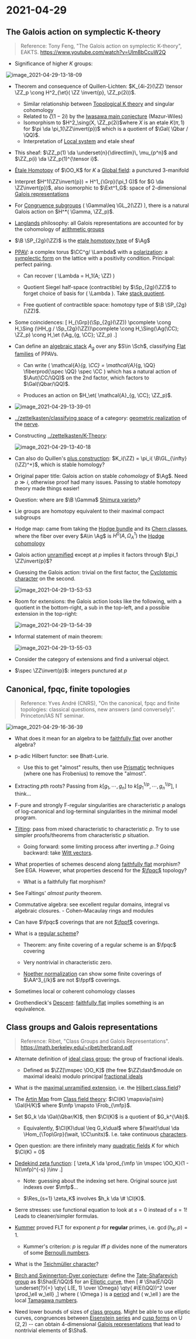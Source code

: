 # 2021-04-29

## The Galois action on symplectic K-theory

> Reference: Tony Feng, "The Galois action on symplectic K-theory", EAKTS. <https://www.youtube.com/watch?v=Ulm8bCcuW2Q>

- Significance of higher $K$ groups:

![image_2021-04-29-13-18-09](figures/image_2021-04-29-13-18-09.png)

- Theorem and consequence of Quillen-Lichten: $K_{4i-2}(\ZZ) \tensor \ZZ_p \cong H^2_{\et}( \ZZ \invert{p}, \ZZ_p(2i))$.
  - Similar relationship between [Topological K theory](Topological%20K%20theory) and singular cohomology
  - Related to $\zeta(1-2i)$ by the [Iwasawa main conjecture](Iwasawa%20main%20conjecture) (Mazur-Wiles)
  - Isomorphism to $H^2_\sing(X, \ZZ_p(2i)$where $X$ is an etale $K(\pi, 1)$ for $\pi \da \pi_1(\ZZ\invert{p})$ which is a quotient of $\Gal( \Qbar / \QQ)$.
  - Interpretation of [Local system](Local%20system)  and etale sheaf 

- This sheaf: $\ZZ_p(1) \da \underset{n}{\directlim}\, \mu_{p^n}$ and $\ZZ_p(i) \da \ZZ_p(1)^{\tensor i}$.

- [Étale Homotopy](../zettelkasten/%C3%89tale%20homotopy.md) of $\OO_K$ for $K$ a [Global field](Global%20field): a punctured 3-manifold
- Interpret $H^1(\ZZ\invert{p}) = H^1_{\Grp}(\pi_1 G)$ for $G \da \ZZ\invert{p})$, also isomorphic to $\Ext^1_G$: space of 2-dimensional [Galois representations](Galois%20representations)

- For [Congruence subgroups](Congruence%20subgroup) \( \Gamma\leq \GL_2(\ZZ) \), there is a natural Galois action on $H^*( \Gamma, \ZZ_p)$.

- [Langlands](../zettelkasten/Langlands.md) philosophy: all Galois representations are accounted for by the cohomology of [arithmetic groups](arithmetic%20groups)

- $\B \SP_{2g}(\ZZ)$ is the [etale homotopy type](etale%20homotopy%20type) of $\Ag$

- [PPAV](PPAV): a complex torus $\CC^g/ \Lambda$ with a [polarization](polarization): a [symplectic form](symplectic%20form) on the lattice with a positivity condition.
  Principal: perfect pairing.

  - Can recover \( \Lambda = H_1(A; \ZZ) \) 
  - Quotient Siegel half-space (contractible) by $\Sp_{2g}(\ZZ)$ to forget choice of basis for \( \Lambda \).
  	Take [stack quotient](stack%20quotient).

  - Free quotient of contractible space: homotopy type of $\B \SP_{2g}(\ZZ)$.

- Some coincidences:
\[
H_{\Grp}(\Sp_{2g}(\ZZ)) \pcomplete
\cong
H_\Sing (\HH_g / \Sp_{2g}(\ZZ))\pcomplete
\cong
H_\Sing(\Ag(\CC); \ZZ_p)
\cong 
H_\et (\Ag_{g, \CC}; \ZZ_p)
.\]

- Can define an [algebraic stack](algebraic%20stack) $A_g$ over any $S\in \Sch$, classifying [Flat families](Flat%20family) of PPAVs.
  - Can write \( \mathcal{A}_{g, \CC} = \mathcal{A}_{g, \QQ} \fiberprod{\spec \QQ} \spec \CC    \) which has a natural action of $\Aut(\CC/\QQ)$ on the 2nd factor, which factors to $\Gal(\Qbar/\QQ)$.

  - Produces an action on $H_\et( \mathcal{A}_{g, \CC}; \ZZ_p)$. 

- ![image_2021-04-29-13-39-01](figures/image_2021-04-29-13-39-01.png)

- [../zettelkasten/classifying space](../zettelkasten/classifying%20space.md) of a category: [geometric realization](geometric%20realization) of the [nerve](nerve).

- Constructing [../zettelkasten/K-Theory](../zettelkasten/K-Theory.md):

  ![image_2021-04-29-13-40-18](figures/image_2021-04-29-13-40-18.png)

- Can also do Quillen's [plus construction](plus%20construction): $K_i(\ZZ) = \pi_i( \B\GL_{\infty}(\ZZ)^+)$, which is stable homology?

- Original paper title: Galois action on stable *cohomology* of $\Ag$.
  Need $p\gg i$, otherwise proof had many issues.
  Passing to stable homotopy theory made things easier!

- Question: where are $\B \Gamma$ [Shimura variety](Shimura%20variety)?

- Lie groups are homotopy equivalent to their maximal compact subgroups

- Hodge map: came from taking the [Hodge bundle](Hodge%20bundle) and its [Chern classes](Chern%20class), where the fiber over every $A\in \Ag$ is $H^0(A, \Omega_A^1)$ the [Hodge cohomology](Hodge%20cohomology)

- Galois action [unramified](unramified) except at $p$ implies it factors through $\pi_1 \ZZ\invert{p}$?

- Guessing the Galois action: trivial on the first factor, the [Cyclotomic character](Cyclotomic%20character) on the second.

  ![image_2021-04-29-13-53-53](figures/image_2021-04-29-13-53-53.png)

- Room for extensions: the Galois action looks like the following, with a quotient in the bottom-right, a sub in the top-left, and a possible extension in the top-right:

  ![image_2021-04-29-13-54-39](figures/image_2021-04-29-13-54-39.png)

- Informal statement of main theorem:

  ![image_2021-04-29-13-55-03](figures/image_2021-04-29-13-55-03.png)

- Consider the category of extensions and find a universal object.

- $\spec \ZZ\invert{p}$: integers punctured at $p$

## Canonical, fpqc, finite topologies

> Reference: Yves André (CNRS), "On the canonical, fpqc and finite topologies: classical questions, new answers (and conversely)". Princeton/IAS NT seminar.

![image_2021-04-29-16-36-39](figures/image_2021-04-29-16-36-39.png)

- What does it mean for an algebra to be [faithfully flat](faithfully%20flat) over another algebra?

- p-adic Hilbert functor: see Bhatt-Lurie.

  - Use this to get "almost" results, then use [Prismatic](Prismatic%20cohomology) techniques (where one has Frobenius) to remove the "almost".

- Extracting $p$th roots? 
  Passing from $k[g_1, \cdots, g_n]$ to $k[g_1^{1/p}, \cdots, g_n^{1/p}]$, I think...

- F-pure and strongly F-regular singularities are characteristic $p$ analogs of log-canonical and log-terminal singularities in the minimal model program.

- [Tilting](Tilting): pass from mixed characteristic to characteristic $p$.
  Try to use simpler proofs/theorems from characteristic $p$ situation.

  - Going forward: some limiting process after inverting $p$..?
    Going backward: take [Witt vectors](Witt%20vectors).

- What properties of schemes descend along [faithfully flat](faithfully%20flat) morphism? See EGA.
  However, what properties descend for the [$\fpqc$](fpqc) topology?

  - What is a faithfully flat morphism?

- See Faltings' *almost purity* theorem.

- Commutative algebra: see excellent regular domains, integral vs algebraic closures.
	  - Cohen–Macaulay rings and modules

- Can have $\fpqc$ coverings that are not [$\fppf$](fppf) coverings.

- What is a [regular scheme](regular%20scheme)?

  - Theorem: any finite covering of a regular scheme is an $\fpqc$ covering

  - Very nontrivial in characteristic zero.

  - [Noether normalization](Noether%20normalization) can show some finite coverings of $\AA^3_{/k}$ are not $\fppf$ coverings.

- Sometimes local or coherent cohomology classes

- Grothendieck's [Descent](../zettelkasten/Descent.md): [faithfully flat](faithfully%20flat) implies something is an equivalence.

## Class groups and Galois representations

> Reference: Ribet, "Class Groups and Galois Representations". <https://math.berkeley.edu/~ribet/herbrand.pdf>

- Alternate definition of [ideal class group](ideal%20class%20group): the group of fractional ideals.
 	- Defined as $\ZZ[\mspec \OO_K]$ (the free $\ZZ\dash$module on maximal ideals) modulo principal [fractional ideals](fractional%20ideal)

- What *is* the [maximal unramified extension](maximal%20unramified%20extension), i.e. the [Hilbert class field](Hilbert%20class%20field)?

- The [Artin Map](../zettelkasten/Artin%20Map.md) from [Class field theory](../zettelkasten/Class%20field%20theory.md): $\Cl(K) \mapsvia{\sim} \Gal(H/K)$ where $\mfp \mapsto \Frob_{\mfp}$.

- Set $G_k \da \Gal(\Qbar/K)$, then $\Cl(K)$ is a quotient of $G_k^{\Ab}$.

  - Equivalently, $\Cl(K)\dual \leq G_k\dual$ where $(\wait)\dual \da \Hom_{\Top\Grp}(\wait, \CC\units)$.
  	I.e. take continuous [characters](characters).

- Open question: are there infinitely many [quadratic fields](quadratic%20fields) $K$ for which $\Cl(K) = 0$

- [Dedekind zeta function](Dedekind%20zeta%20function):
\[
\zeta_K \da \prod_{\mfp \in \mspec \OO_K}(1 - N(\mfp)^{-s} )\inv
.\]
  - Note: guessing about the indexing set here.
  Original source just indexes over $\mfp$...

  - $\Res_{s=1} \zeta_K$ involves $h_k \da \# \Cl(K)$.

- Serre stresses: use functional equation to look at $s=0$ instead of $s=1$!
  Leads to cleaner/simpler formulas.

- [Kummer](Kummer%20theory) proved FLT for exponent $p$ for **regular** primes, i.e. $\gcd(h_K, p) = 1$.
  - Kummer's criterion: $p$ is regular iff $p$ divides none of the numerators of some [Bernoulli numbers](Bernoulli%20numbers).

- What is the [Teichmüller character](Teichmüller%20character)?

- [Birch and Swinnerton-Dyer conjecture](Birch%20and%20Swinnerton-Dyer%20conjecture): define the [Tate-Shafarevich group](Tate-Shafarevich%20group) as $\Sha(E/\QQ)$ for an [Elliptic curve](../zettelkasten/elliptic%20curve.md), then
\[
\# \Sha(E/\QQ) \underset{?}{=} \qty{ L(E, 1) \over \Omega} \qty{ \#(E(\QQ))^2 \over \prod_\ell w_\ell}
,\]
  where \( \Omega \) is a [period](period) and \( w_\ell \) are the local [Tamagawa numbers](Tamagawa%20numbers).

- Need lower bounds of sizes of [class groups](class%20groups).
  Might be able to use elliptic curves, congruences between [Eisenstein series](Eisenstein%20series) and [cusp forms](cusp%20forms) on $\operatorname{U}(2, 2)$ -- can obtain 4-dimensional [Galois representations](Galois%20representations) that lead to nontrivial elements of $\Sha$.



